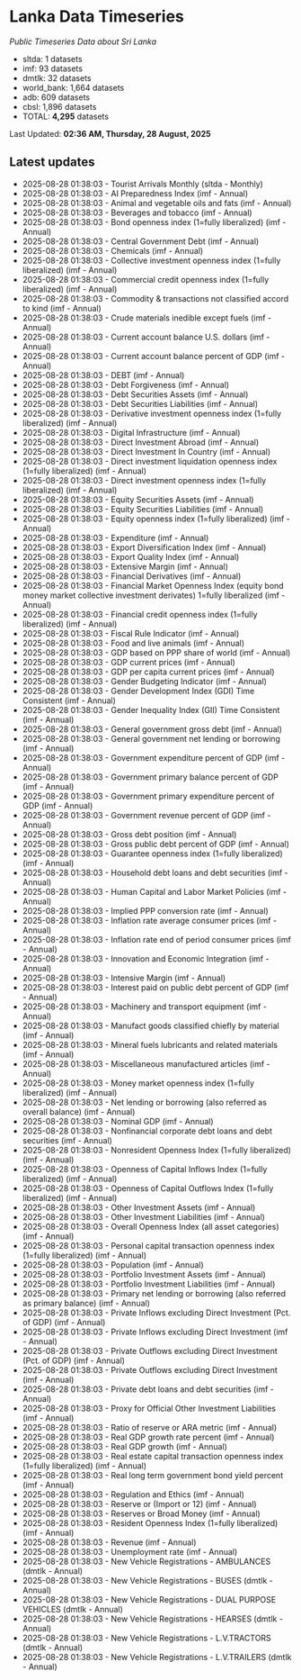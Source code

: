 # Lanka Data Timeseries
*Public Timeseries Data about Sri Lanka*

* sltda: 1 datasets
* imf: 93 datasets
* dmtlk: 32 datasets
* world_bank: 1,664 datasets
* adb: 609 datasets
* cbsl: 1,896 datasets
* TOTAL: **4,295** datasets

Last Updated: **02:36 AM, Thursday, 28 August, 2025**

## Latest updates

* 2025-08-28 01:38:03 - Tourist Arrivals Monthly (sltda - Monthly)
* 2025-08-28 01:38:03 - AI Preparedness Index (imf - Annual)
* 2025-08-28 01:38:03 - Animal and vegetable oils and fats (imf - Annual)
* 2025-08-28 01:38:03 - Beverages and tobacco (imf - Annual)
* 2025-08-28 01:38:03 - Bond openness index (1=fully liberalized) (imf - Annual)
* 2025-08-28 01:38:03 - Central Government Debt (imf - Annual)
* 2025-08-28 01:38:03 - Chemicals (imf - Annual)
* 2025-08-28 01:38:03 - Collective investment openness index (1=fully liberalized) (imf - Annual)
* 2025-08-28 01:38:03 - Commercial credit openness index (1=fully liberalized) (imf - Annual)
* 2025-08-28 01:38:03 - Commodity & transactions not classified accord to kind (imf - Annual)
* 2025-08-28 01:38:03 - Crude materials inedible except fuels (imf - Annual)
* 2025-08-28 01:38:03 - Current account balance U.S. dollars (imf - Annual)
* 2025-08-28 01:38:03 - Current account balance percent of GDP (imf - Annual)
* 2025-08-28 01:38:03 - DEBT (imf - Annual)
* 2025-08-28 01:38:03 - Debt Forgiveness (imf - Annual)
* 2025-08-28 01:38:03 - Debt Securities Assets (imf - Annual)
* 2025-08-28 01:38:03 - Debt Securities Liabilities (imf - Annual)
* 2025-08-28 01:38:03 - Derivative investment openness index (1=fully liberalized) (imf - Annual)
* 2025-08-28 01:38:03 - Digital Infrastructure (imf - Annual)
* 2025-08-28 01:38:03 - Direct Investment Abroad (imf - Annual)
* 2025-08-28 01:38:03 - Direct Investment In Country (imf - Annual)
* 2025-08-28 01:38:03 - Direct investment liquidation openness index (1=fully liberalized) (imf - Annual)
* 2025-08-28 01:38:03 - Direct investment openness index (1=fully liberalized) (imf - Annual)
* 2025-08-28 01:38:03 - Equity Securities Assets (imf - Annual)
* 2025-08-28 01:38:03 - Equity Securities Liabilities (imf - Annual)
* 2025-08-28 01:38:03 - Equity openness index (1=fully liberalized) (imf - Annual)
* 2025-08-28 01:38:03 - Expenditure (imf - Annual)
* 2025-08-28 01:38:03 - Export Diversification Index (imf - Annual)
* 2025-08-28 01:38:03 - Export Quality Index (imf - Annual)
* 2025-08-28 01:38:03 - Extensive Margin (imf - Annual)
* 2025-08-28 01:38:03 - Financial Derivatives (imf - Annual)
* 2025-08-28 01:38:03 - Financial Market Openness Index (equity bond money market collective investment derivates) 1=fully liberalized (imf - Annual)
* 2025-08-28 01:38:03 - Financial credit openness index (1=fully liberalized) (imf - Annual)
* 2025-08-28 01:38:03 - Fiscal Rule Indicator (imf - Annual)
* 2025-08-28 01:38:03 - Food and live animals (imf - Annual)
* 2025-08-28 01:38:03 - GDP based on PPP share of world (imf - Annual)
* 2025-08-28 01:38:03 - GDP current prices (imf - Annual)
* 2025-08-28 01:38:03 - GDP per capita current prices (imf - Annual)
* 2025-08-28 01:38:03 - Gender Budgeting Indicator (imf - Annual)
* 2025-08-28 01:38:03 - Gender Development Index (GDI) Time Consistent (imf - Annual)
* 2025-08-28 01:38:03 - Gender Inequality Index (GII) Time Consistent (imf - Annual)
* 2025-08-28 01:38:03 - General government gross debt (imf - Annual)
* 2025-08-28 01:38:03 - General government net lending or borrowing (imf - Annual)
* 2025-08-28 01:38:03 - Government expenditure percent of GDP (imf - Annual)
* 2025-08-28 01:38:03 - Government primary balance percent of GDP (imf - Annual)
* 2025-08-28 01:38:03 - Government primary expenditure percent of GDP (imf - Annual)
* 2025-08-28 01:38:03 - Government revenue percent of GDP (imf - Annual)
* 2025-08-28 01:38:03 - Gross debt position (imf - Annual)
* 2025-08-28 01:38:03 - Gross public debt percent of GDP (imf - Annual)
* 2025-08-28 01:38:03 - Guarantee openness index (1=fully liberalized) (imf - Annual)
* 2025-08-28 01:38:03 - Household debt loans and debt securities (imf - Annual)
* 2025-08-28 01:38:03 - Human Capital and Labor Market Policies (imf - Annual)
* 2025-08-28 01:38:03 - Implied PPP conversion rate (imf - Annual)
* 2025-08-28 01:38:03 - Inflation rate average consumer prices (imf - Annual)
* 2025-08-28 01:38:03 - Inflation rate end of period consumer prices (imf - Annual)
* 2025-08-28 01:38:03 - Innovation and Economic Integration (imf - Annual)
* 2025-08-28 01:38:03 - Intensive Margin (imf - Annual)
* 2025-08-28 01:38:03 - Interest paid on public debt percent of GDP (imf - Annual)
* 2025-08-28 01:38:03 - Machinery and transport equipment (imf - Annual)
* 2025-08-28 01:38:03 - Manufact goods classified chiefly by material (imf - Annual)
* 2025-08-28 01:38:03 - Mineral fuels lubricants and related materials (imf - Annual)
* 2025-08-28 01:38:03 - Miscellaneous manufactured articles (imf - Annual)
* 2025-08-28 01:38:03 - Money market openness index (1=fully liberalized) (imf - Annual)
* 2025-08-28 01:38:03 - Net lending or borrowing (also referred as overall balance) (imf - Annual)
* 2025-08-28 01:38:03 - Nominal GDP (imf - Annual)
* 2025-08-28 01:38:03 - Nonfinancial corporate debt loans and debt securities (imf - Annual)
* 2025-08-28 01:38:03 - Nonresident Openness Index (1=fully liberalized) (imf - Annual)
* 2025-08-28 01:38:03 - Openness of Capital Inflows Index (1=fully liberalized) (imf - Annual)
* 2025-08-28 01:38:03 - Openness of Capital Outflows Index (1=fully liberalized) (imf - Annual)
* 2025-08-28 01:38:03 - Other Investment Assets (imf - Annual)
* 2025-08-28 01:38:03 - Other Investment Liabilities (imf - Annual)
* 2025-08-28 01:38:03 - Overall Openness Index (all asset categories) (imf - Annual)
* 2025-08-28 01:38:03 - Personal capital transaction openness index (1=fully liberalized) (imf - Annual)
* 2025-08-28 01:38:03 - Population (imf - Annual)
* 2025-08-28 01:38:03 - Portfolio Investment Assets (imf - Annual)
* 2025-08-28 01:38:03 - Portfolio Investment Liabilities (imf - Annual)
* 2025-08-28 01:38:03 - Primary net lending or borrowing (also referred as primary balance) (imf - Annual)
* 2025-08-28 01:38:03 - Private Inflows excluding Direct Investment (Pct. of GDP) (imf - Annual)
* 2025-08-28 01:38:03 - Private Inflows excluding Direct Investment (imf - Annual)
* 2025-08-28 01:38:03 - Private Outflows excluding Direct Investment (Pct. of GDP) (imf - Annual)
* 2025-08-28 01:38:03 - Private Outflows excluding Direct Investment (imf - Annual)
* 2025-08-28 01:38:03 - Private debt loans and debt securities (imf - Annual)
* 2025-08-28 01:38:03 - Proxy for Official Other Investment Liabilities (imf - Annual)
* 2025-08-28 01:38:03 - Ratio of reserve or ARA metric (imf - Annual)
* 2025-08-28 01:38:03 - Real GDP growth rate percent (imf - Annual)
* 2025-08-28 01:38:03 - Real GDP growth (imf - Annual)
* 2025-08-28 01:38:03 - Real estate capital transaction openness index (1=fully liberalized) (imf - Annual)
* 2025-08-28 01:38:03 - Real long term government bond yield percent (imf - Annual)
* 2025-08-28 01:38:03 - Regulation and Ethics (imf - Annual)
* 2025-08-28 01:38:03 - Reserve or (Import or 12) (imf - Annual)
* 2025-08-28 01:38:03 - Reserves or Broad Money (imf - Annual)
* 2025-08-28 01:38:03 - Resident Openness Index (1=fully liberalized) (imf - Annual)
* 2025-08-28 01:38:03 - Revenue (imf - Annual)
* 2025-08-28 01:38:03 - Unemployment rate (imf - Annual)
* 2025-08-28 01:38:03 - New Vehicle Registrations - AMBULANCES (dmtlk - Annual)
* 2025-08-28 01:38:03 - New Vehicle Registrations - BUSES (dmtlk - Annual)
* 2025-08-28 01:38:03 - New Vehicle Registrations - DUAL PURPOSE VEHICLES (dmtlk - Annual)
* 2025-08-28 01:38:03 - New Vehicle Registrations - HEARSES (dmtlk - Annual)
* 2025-08-28 01:38:03 - New Vehicle Registrations - L.V.TRACTORS (dmtlk - Annual)
* 2025-08-28 01:38:03 - New Vehicle Registrations - L.V.TRAILERS (dmtlk - Annual)